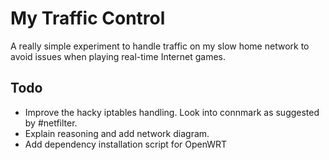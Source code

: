 My Traffic Control
==================

A really simple experiment to handle traffic on my slow home network to avoid issues when playing real-time Internet games.

Todo
----

- Improve the hacky iptables handling. Look into connmark as suggested by #netfilter.
- Explain reasoning and add network diagram.
- Add dependency installation script for OpenWRT
